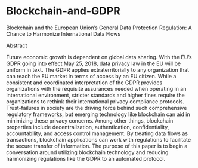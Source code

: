# Blockchain-and-GDPR
Blockchain and the European Union’s General Data Protection Regulation: A Chance to Harmonize International Data Flows

Abstract


Future economic growth is dependent on global data sharing. With the EU’s GDPR going into effect May 25, 2018, data privacy law in the EU will be uniform in text. The GDPR applies extraterritorially to any organization that can reach the EU market in terms of access by an EU citizen. While a consistent and coordinated interpretation of the GDPR provides organizations with the requisite assurances needed when operating in an international environment, stricter standards and higher fines require the organizations to rethink their international privacy compliance protocols. Trust-failures in society are the driving force behind such comprehensive regulatory frameworks, but emerging technology like blockchain can aid in minimizing these privacy concerns. Among other things, blockchain properties include decentralization, authentication, confidentiality, accountability, and access control management. By treating data flows as transactions, blockchain applications can work with regulations to facilitate the secure transfer of information. The purpose of this paper is to begin a conversation around utilizing blockchain technology and reducing harmonizing regulations like the GDPR to an automated protocol.

